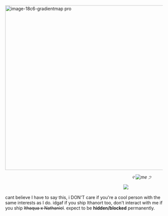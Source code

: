             <img width="527" height="527" alt="image-18c6-gradientmap pro" src="https://github.com/user-attachments/assets/770181a7-a60d-425e-9cad-633dca2f81ff" /> 

                             *୧ ![me](https://64.media.tumblr.com/3e99fec09b177fd7ae99095ef3e8ce58/a21613f2eb57a647-49/s75x75_c1/65ddd00ac471c961e865d2af5da7b96cfbf4d8ec.gifv) ੭*


                           ![](https://komarev.com/ghpvc/?username=your-github-username&color=7F7F7F&label=abominations)   



cant believe I have to say this, i DON'T care if you're a cool person with the same interests as I do. idgaf if you ship Ithanort too, don't interact with me if you ship ~~Ithaqua x Nathaniel~~. expect to be **hidden/blocked** permanently. 

                                                                                       
